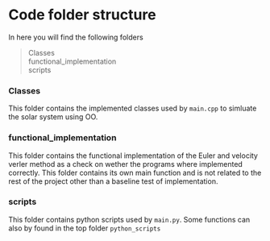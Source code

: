 # Code folder structure 

In here you will find the following folders
> Classes <br />
> functional_implementation <br />
> scripts <br />

### Classes
This folder contains the implemented classes used by ```main.cpp``` to simluate the solar system using OO. 

### functional_implementation
This folder contains the functional implementation of the Euler and velocity verler method as a check on wether the programs where implemented correctly. This folder contains its own main function and is not related to the rest of the project other than a baseline test of implementation.

### scripts 
This folder contains python scripts used by ```main.py```. Some functions can also by found in the top folder ```python_scripts```
